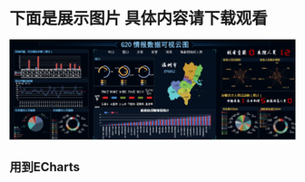 # 下面是展示图片 具体内容请下载观看
![image](https://github.com/EGGD/G20/raw/master/images/zhanshi.png)
## 用到ECharts
